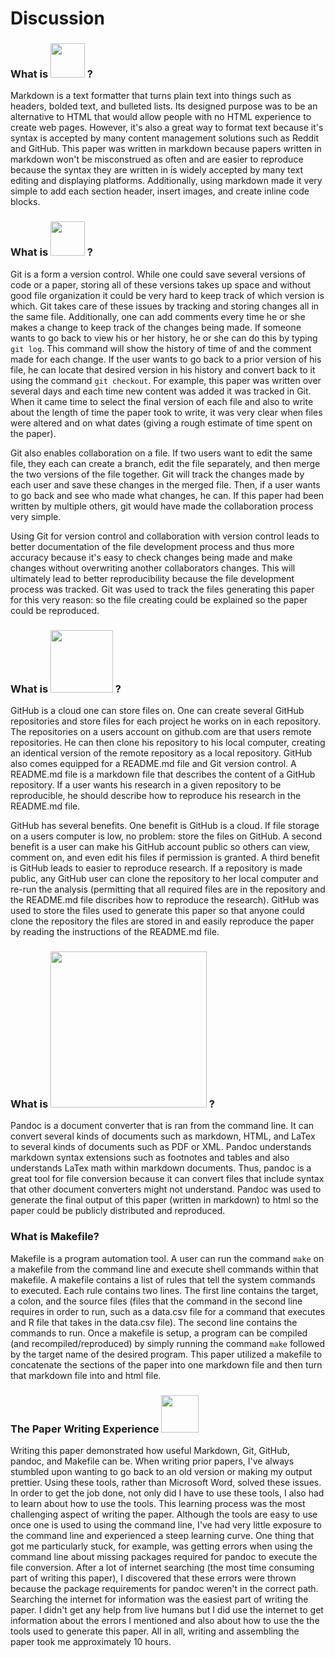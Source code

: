 # Discussion

### What is <img src="../images/markdown-logo.png" width="55"> ?

Markdown is a text formatter that turns plain text into things such as headers, bolded text, and bulleted lists. Its designed purpose was to be an alternative to HTML that would allow people with no HTML experience to create web pages. However, it's also a great way to format text because it's syntax is accepted by many content management solutions such as Reddit and GitHub. This paper was written in markdown because papers written in markdown won't be misconstrued as often and are easier to reproduce because the syntax they are written in is widely accepted by many text editing and displaying platforms. Additionally, using markdown made it very simple to add each section header, insert images, and create inline code blocks.

### What is <img src="../images/git-logo.png" width="55"> ?

Git is a form a version control. While one could save several versions of code or a paper, storing all of these versions takes up space and without good file organization it could be very hard to keep track of which version is which. Git takes care of these issues by tracking and storing changes all in the same file. Additionally, one can add comments every time he or she makes a change to keep track of the changes being made. If someone wants to go back to view his or her history, he or she can do this by typing `git log`. This command will show the history of time of and the comment made for each change. If the user wants to go back to a prior version of his file, he can locate that desired version in his history and convert back to it using the command `git checkout`. For example, this paper was written over several days and each time new content was added it was tracked in Git. When it came time to select the final version of each file and also to write about the length of time the paper took to write, it was very clear when files were altered and on what dates (giving a rough estimate of time spent on the paper).

Git also enables collaboration on a file. If two users want to edit the same file, they each can create a branch, edit the file separately, and then merge the two versions of the file together. Git will track the changes made by each user and save these changes in the merged file. Then, if a user wants to go back and see who made what changes, he can. If this paper had been written by multiple others, git would have made the collaboration process very simple.

Using Git for version control and collaboration with version control leads to better documentation of the file development process and thus more accuracy because it's easy to check changes being made and make changes without overwriting another collaborators changes. This will ultimately lead to better reproducibility because the file development process was tracked. Git was used to track the files generating this paper for this very reason: so the file creating could be explained so the paper could be reproduced.

### What is <img src="../images/github-logo.png" width="100"> ?

GitHub is a cloud one can store files on. One can create several GitHub repositories and store files for each project he works on in each repository. The repositories on a users account on github.com are that users remote repositories. He can then clone his repository to his local computer, creating an identical version of the remote repository as a local repository. GitHub also comes equipped for a README.md file and Git version control. A README.md file is a markdown file that describes the content of a GitHub repository. If a user wants his research in a given repository to be reproducible, he should describe how to reproduce his research in the README.md file. 

GitHub has several benefits. One benefit is GitHub is a cloud. If file storage on a users computer is low, no problem: store the files on GitHub. A second benefit is a user can make his GitHub account public so others can view, comment on, and even edit his files if permission is granted. A third benefit is GitHub leads to easier to reproduce research. If a repository is made public, any GitHub user can clone the repository to her local computer and re-run the analysis (permitting that all required files are in the repository and the README.md file discribes how to reproduce the research). GitHub was used to store the files used to generate this paper so that anyone could clone the repository the files are stored in and easily reproduce the paper by reading the instructions of the README.md file.

### What is <img src="../images/pandoc-logo.png" width = "250"> ?

Pandoc is a document converter that is ran from the command line. It can convert several kinds of documents such as markdown, HTML, and LaTex to several kinds of documents such as PDF or XML. Pandoc understands markdown syntax extensions such as footnotes and tables and also understands LaTex math within markdown documents. Thus, pandoc is a great tool for file conversion because it can convert files that include syntax that other document converters might not understand. Pandoc was used to generate the final output of this paper (written in markdown) to html so the paper could be publicly distributed and reproduced.

### What is Makefile?

Makefile is a program automation tool. A user can run the command `make` on a makefile from the command line and execute shell commands within that makefile. A makefile contains a list of rules that tell the system commands to executed. Each rule contains two lines. The first line contains the target, a colon, and the source files (files that the command in the second line requires in order to run, such as a data.csv file for a command that executes and R file that takes in the data.csv file). The second line contains the commands to run. Once a makefile is setup, a program can be compiled (and recompiled/reproduced) by simply running the command `make` followed by the target name of the desired program. This paper utilized a makefile to concatenate the sections of the paper into one markdown file and then turn that markdown file into and html file.

### The Paper Writing Experience <img src="../images/stat159-logo.png" width="60"> 

Writing this paper demonstrated how useful Markdown, Git, GitHub, pandoc, and Makefile can be. When writing prior papers, I've always stumbled upon wanting to go back to an old version or making my output prettier. Using these tools, rather than Microsoft Word, solved these issues. In order to get the job done, not only did I have to use these tools, I also had to learn about how to use the tools. This learning process was the most challenging aspect of writing the paper. Although the tools are easy to use once one is used to using the command line, I've had very little exposure to the command line and experienced a steep learning curve. One thing that got me particularly stuck, for example, was getting errors when using the command line about missing packages required for pandoc to execute the file conversion. After a lot of internet searching (the most time consuming part of writing this paper), I discovered that these errors were thrown because the package requirements for pandoc weren't in the correct path. Searching the internet for information was the easiest part of writing the paper. I didn't get any help from live humans but I did use the internet to get information about the errors I mentioned and also about how to use the the tools used to generate this paper. All in all, writing and assembling the paper took me approximately 10 hours.

